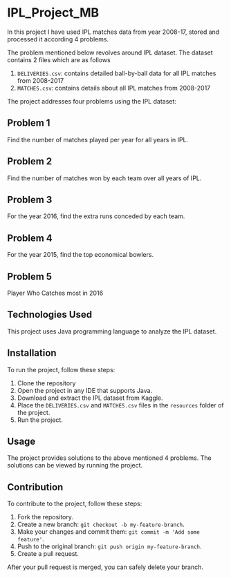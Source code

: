 # IPL_Project_MB

In this project I have used IPL matches data from year 2008-17, stored and processed it according 4 problems.

The problem mentioned below revolves around IPL dataset. The dataset contains 2 files which are as follows

1. `DELIVERIES.csv`: contains detailed ball-by-ball data for all IPL matches from 2008-2017
2. `MATCHES.csv`: contains details about all IPL matches from 2008-2017

The project addresses four problems using the IPL dataset:

## Problem 1
Find the number of matches played per year for all years in IPL.

## Problem 2
Find the number of matches won by each team over all years of IPL.

## Problem 3
For the year 2016, find the extra runs conceded by each team.

## Problem 4
For the year 2015, find the top economical bowlers.

## Problem 5
Player Who Catches most in 2016

## Technologies Used
This project uses Java programming language to analyze the IPL dataset.

## Installation
To run the project, follow these steps:

1. Clone the repository
2. Open the project in any IDE that supports Java.
3. Download and extract the IPL dataset from Kaggle.
4. Place the `DELIVERIES.csv` and `MATCHES.csv` files in the `resources` folder of the project.
5. Run the project.

## Usage
The project provides solutions to the above mentioned 4 problems. The solutions can be viewed by running the project.

## Contribution
To contribute to the project, follow these steps:
1. Fork the repository.
2. Create a new branch: `git checkout -b my-feature-branch`.
3. Make your changes and commit them: `git commit -m 'Add some feature'`.
4. Push to the original branch: `git push origin my-feature-branch`.
5. Create a pull request.

After your pull request is merged, you can safely delete your branch.
